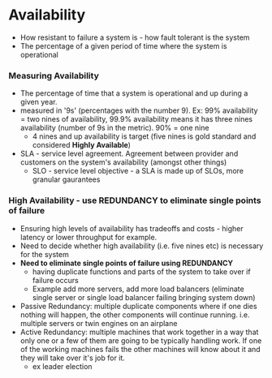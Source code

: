 # Availability

- How resistant to failure a system is - how fault tolerant is the system
- The percentage of a given period of time where the system is operational

### Measuring Availability
- The percentage of time that a system is operational and up during a given year.
- measured in '9s' (percentages with the number 9). Ex: 99% availability = two nines of availability, 99.9% availability means it has three nines availability (number of 9s in the metric). 90% = one nine
  - 4 nines and up availability is target (five nines is gold standard and considered **Highly Available**)
- SLA - service level agreement. Agreement between provider and customers on the system's availability (amongst other things)
  - SLO - service level objective - a SLA is made up of SLOs, more granular gaurantees

### High Availability - use REDUNDANCY to eliminate single points of failure
- Ensuring high levels of availability has tradeoffs and costs - higher latency or lower throughput for example.
- Need to decide whether high availability (i.e. five nines etc) is necessary for the system
- **Need to eliminate single points of failure using REDUNDANCY**
  - having duplicate functions and parts of the system to take over if failure occurs
  - Example add more servers, add more load balancers (eliminate single server or single load balancer failing bringing system down)
- Passive Redundancy: multiple duplicate components where if one dies nothing will happen, the other components will continue running. i.e. multiple servers or twin engines on an airplane
- Active Redundancy: multiple machines that work together in a way that only one or a few of them are going to be typically handling work. If one of the working machines fails the other machines will know about it and they will take over it's job for it.
  - ex leader election
